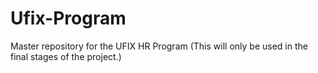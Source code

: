 # Ufix-Program
Master repository for the UFIX HR Program (This will only be used in the final stages of the project.)
